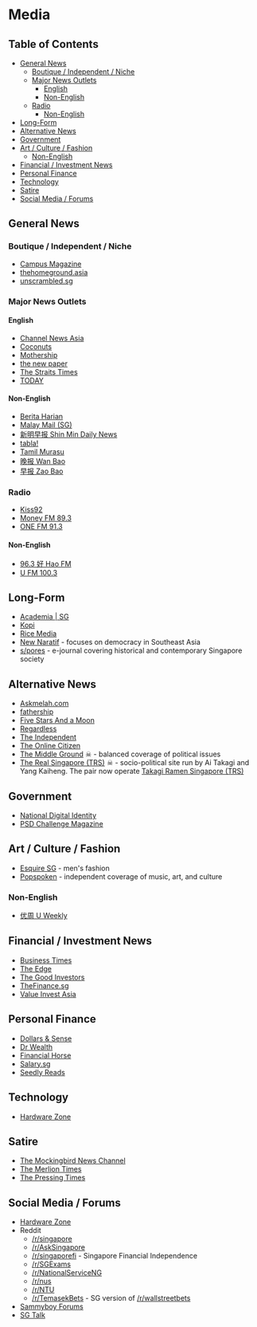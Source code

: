 # Media

<!-- omit in toc -->
## Table of Contents

- [General News](#general-news)
  - [Boutique / Independent / Niche](#boutique--independent--niche)
  - [Major News Outlets](#major-news-outlets)
    - [English](#english)
    - [Non-English](#non-english)
  - [Radio](#radio)
    - [Non-English](#non-english-1)
- [Long-Form](#long-form)
- [Alternative News](#alternative-news)
- [Government](#government)
- [Art / Culture / Fashion](#art--culture--fashion)
  - [Non-English](#non-english-2)
- [Financial / Investment News](#financial--investment-news)
- [Personal Finance](#personal-finance)
- [Technology](#technology)
- [Satire](#satire)
- [Social Media / Forums](#social-media--forums)

## General News

### Boutique / Independent / Niche

- [Campus Magazine](https://www.campus.sg)
- [thehomeground.asia](https://www.thehomeground.asia)
- [unscrambled.sg](https://unscrambled.sg)

### Major News Outlets

#### English

- [Channel News Asia](https://www.channelnewsasia.com)
- [Coconuts](https://coconuts.co)
- [Mothership](https://mothership.sg)
- [the new paper](https://www.tnp.sg)
- [The Straits Times](https://www.straitstimes.com)
- [TODAY](https://www.todayonline.com)

#### Non-English

- [Berita Harian](https://www.beritaharian.sg)
- [Malay Mail (SG)](https://www.malaymail.com/news/singapore)
- [新明早报 Shin Min Daily News](https://www.shinmin.sg)
- [tabla!](https://www.tabla.com.sg)
- [Tamil Murasu](https://www.tamilmurasu.com.sg)
- [晚报 Wan Bao](https://www.wanbao.com.sg)
- [早报 Zao Bao](https://www.zaobao.com.sg)

### Radio

- [Kiss92](https://www.kiss92.sg)
- [Money FM 89.3](https://www.moneyfm893.sg)
- [ONE FM 91.3](https://www.onefm.sg)

#### Non-English

- [96.3 好 Hao FM](https://www.963haofm.sg)
- [U FM 100.3](https://www.ufm1003.sg)

## Long-Form

- [Academia | SG](https://www.academia.sg)
- [Kopi](https://thekopi.co)
- [Rice Media](https://www.ricemedia.co)
- [New Naratif](https://newnaratif.com) - focuses on democracy in Southeast Asia
- [s/pores](http://s-pores.com) - e-journal covering historical and contemporary Singapore society

## Alternative News

- [Askmelah.com](http://www.askmelah.com)
- [fathership](https://fathership.co)
- [Five Stars And a Moon](http://www.fivestarsandamoon.com)
- [Regardless](https://regardless.sg)
- [The Independent](https://theindependent.sg)
- [The Online Citizen](https://www.theonlinecitizen.com)
- [The Middle Ground](https://themiddleground.sg) ☠ - balanced coverage of political issues
- [The Real Singapore (TRS)](https://therealsingapore.com) ☠ - socio-political site run by Ai Takagi and Yang Kaiheng. The pair now operate [Takagi Ramen Singapore (TRS)](https://takagiramen.com/)

## Government

- [National Digital Identity](https://medium.com/ndi-sg)
- [PSD Challenge Magazine](https://www.psd.gov.sg/challenge)

## Art / Culture / Fashion

- [Esquire SG](https://www.esquiresg.com) - men's fashion
- [Popspoken](https://popspoken.com) - independent coverage of music, art, and culture

### Non-English

- [优周 U Weekly](https://www.uweekly.sg)

## Financial / Investment News

- [Business Times](https://www.businesstimes.com.sg)
- [The Edge](https://www.theedgesingapore.com)
- [The Good Investors](https://www.thegoodinvestors.sg)
- [TheFinance.sg](https://thefinance.sg)
- [Value Invest Asia](https://valueinvestasia.com)

## Personal Finance

- [Dollars & Sense](https://dollarsandsense.sg)
- [Dr Wealth](https://www.drwealth.com)
- [Financial Horse](https://financialhorse.com)
- [Salary.sg](https://salary.sg)
- [Seedly Reads](https://blog.seedly.sg)

## Technology

- [Hardware Zone](https://www.hardwarezone.com.sg)

## Satire

- [The Mockingbird News Channel](https://www.youtube.com/channel/UCQ-riBpJvn8ZA-UEtVm9mrQ)
- [The Merlion Times](https://themerliontimes.com)
- [The Pressing Times](https://www.thepressingtimes.sg)

## Social Media / Forums

- [Hardware Zone](https://forums.hardwarezone.com.sg)
- Reddit
  - [/r/singapore](https://www.reddit.com/r/singapore/)
  - [/r/AskSingapore](https://www.reddit.com/r/askSingapore/)
  - [/r/singaporefi](https://www.reddit.com/r/singaporefi/) - Singapore Financial Independence
  - [/r/SGExams](https://www.reddit.com/r/SGExams/)
  - [/r/NationalServiceNG](https://www.reddit.com/r/NationalServiceSG/)
  - [/r/nus](https://www.reddit.com/r/nus/)
  - [/r/NTU](https://www.reddit.com/r/NTU/)
  - [/r/TemasekBets](https://www.reddit.com/r/TemasekBets/) - SG version of [/r/wallstreetbets](https://www.reddit.com/r/wallstreetbets)
- [Sammyboy Forums](https://www.sammyboy.com)
- [SG Talk](https://sgtalk.org/mybb/index.php)
